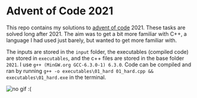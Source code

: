 # Advent of Code 2021

This repo contains my solutions to [advent of code](https://adventofcode.com/2021) 2021. These tasks are solved long after 2021. The aim was to get a bit more familiar with C++, a language I had used just barely, but wanted to get more familiar with.

The inputs are stored in the ```input``` folder, the executables (compiled code) are stored in ```executables```, and the c++ files are stored in the base folder ```2021```. I use ```g++ (MinGW.org GCC-6.3.0-1) 6.3.0```. Code can be compiled and ran by running ```g++ -o executables\01_hard 01_hard.cpp && executables\01_hard.exe``` in the terminal.

![no gif :(](https://media.giphy.com/media/mCRJDo24UvJMA/giphy.gif)
